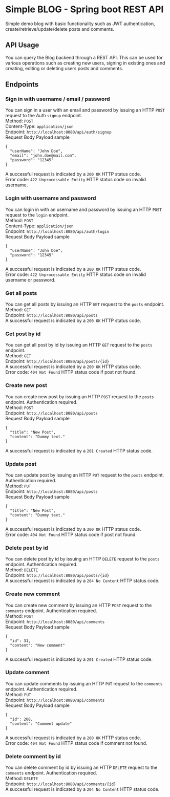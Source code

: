 # Simple BLOG - Spring boot REST API

Simple demo blog with basic functionality such as JWT authentication, create/retrieve/update/delete
posts and comments.

## API Usage

You can query the Blog backend through a REST API.
This can be used for various operations such as creating new users,
signing in existing ones and creating, editing or deleting users posts and comments.

## Endpoints

### Sign in with username / email / password

You can sign in a user with an email and password by issuing an
HTTP `POST` request to the Auth `signup` endpoint.\
Method: `POST`\
Content-Type: `application/json`\
Endpoint: `http://localhost:8080/api/auth/signup` \
Request Body Payload sample

```
{
  "userName": "John Doe",
  "email": "john.doe@mail.com",
  "password": "12345"
}
```

A successful request is indicated by a `200 OK` HTTP status code.\
Error code: `422 Unprocessable Entity` HTTP status code on invalid username.

### Login with username and password

You can login in with an username and password by issuing an
HTTP `POST` request to the `login` endpoint.\
Method: `POST`\
Content-Type: `application/json`\
Endpoint: `http://localhost:8080/api/auth/login` \
Request Body Payload sample

```
{
  "userName": "John Doe",
  "password": "12345"
}
```

A successful request is indicated by a `200 OK` HTTP status code.\
Error code: `422 Unprocessable Entity` HTTP status code on invalid username or password.

### Get all posts

You can get all posts by issuing an
HTTP `GET` request to the `posts` endpoint.\
Method: `GET`\
Endpoint: `http://localhost:8080/api/posts` \
A successful request is indicated by a `200 OK` HTTP status code.

### Get post by id

You can get all post by id by issuing an
HTTP `GET` request to the `posts` endpoint.\
Method: `GET`\
Endpoint: `http://localhost:8080/api/posts/{id}` \
A successful request is indicated by a `200 OK` HTTP status code.\
Error code: `404 Not Found` HTTP status code if post not found.

### Create new post

You can create new post by issuing an
HTTP `POST` request to the `posts` endpoint. Authentication required.\
Method: `POST`\
Endpoint: `http://localhost:8080/api/posts` \
Request Body Payload sample

```
{
  "title": "New Post",
  "content": "Dummy text."
}
```

A successful request is indicated by a `201 Created` HTTP status code.

### Update post

You can update post by issuing an
HTTP `PUT` request to the `posts` endpoint. Authentication required.\
Method: `PUT`\
Endpoint: `http://localhost:8080/api/posts` \
Request Body Payload sample

```
{
  "title": "New Post",
  "content": "Dummy text."
}
```

A successful request is indicated by a `200 OK` HTTP status code.\
Error code: `404 Not Found` HTTP status code if post not found.

### Delete post by id

You can delete post by id by issuing an
HTTP `DELETE` request to the `posts` endpoint. Authentication required.\
Method: `DELETE`\
Endpoint: `http://localhost:8080/api/posts/{id}` \
A successful request is indicated by a `204 No Content` HTTP status code.

### Create new comment

You can create new comment by issuing an
HTTP `POST` request to the `comments` endpoint. Authentication required.\
Method: `POST`\
Endpoint: `http://localhost:8080/api/comments` \
Request Body Payload sample

```
{
  "id": 31,
  "content": "New comment"
}
```

A successful request is indicated by a `201 Created` HTTP status code.

### Update comment

You can update comments by issuing an
HTTP `PUT` request to the `comments` endpoint. Authentication required.\
Method: `PUT`\
Endpoint: `http://localhost:8080/api/comments` \
Request Body Payload sample

```
{
  "id": 208,
  "content": "Comment update"
}
```

A successful request is indicated by a `200 OK` HTTP status code.\
Error code: `404 Not Found` HTTP status code if comment not found.

### Delete comment by id

You can delete comment by id by issuing an
HTTP `DELETE` request to the `comments` endpoint. Authentication required.\
Method: `DELETE`\
Endpoint: `http://localhost:8080/api/comments/{id}` \
A successful request is indicated by a `204 No Content` HTTP status code.
